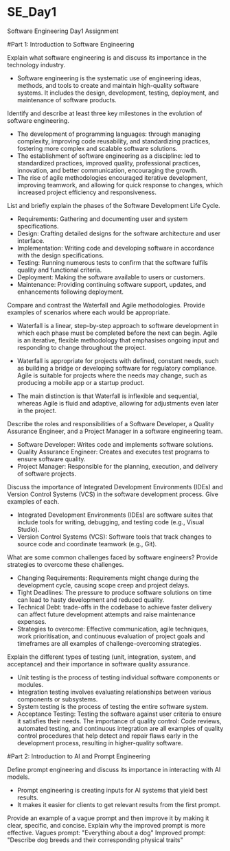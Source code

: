# SE_Day1
Software Engineering Day1 Assignment

#Part 1: Introduction to Software Engineering

Explain what software engineering is and discuss its importance in the technology industry.
- Software engineering is the systematic use of engineering ideas, methods, and tools to create and maintain high-quality software systems. It includes the design, development, testing, deployment, and maintenance of software products.

Identify and describe at least three key milestones in the evolution of software engineering.
- The development of programming languages: through managing complexity, improving code reusability, and standardizing practices, fostering more complex and scalable software solutions.
- The establishment of software engineering as a discipline: led to standardized practices, improved quality, professional practices, innovation, and better communication, encouraging the growth.
- The rise of agile methodologies encouraged iterative development, improving teamwork, and allowing for quick response to changes, which increased project efficiency and responsiveness.

List and briefly explain the phases of the Software Development Life Cycle.
  - Requirements: Gathering and documenting user and system specifications.
  - Design: Crafting detailed designs for the software architecture and user interface.
  - Implementation: Writing code and developing software in accordance with the design specifications.
  - Testing: Running numerous tests to confirm that the software fulfils quality and functional criteria.
  - Deployment: Making the software available to users or customers.
  - Maintenance: Providing continuing software support, updates, and enhancements following deployment.
    
Compare and contrast the Waterfall and Agile methodologies. Provide examples of scenarios where each would be appropriate.
- Waterfall is a linear, step-by-step approach to software development in which each phase must be completed before the next can begin. Agile is an iterative, flexible methodology that emphasises ongoing input and responding to change throughout the project.

- Waterfall is appropriate for projects with defined, constant needs, such as building a bridge or developing software for regulatory compliance. Agile is suitable for projects where the needs may change, such as producing a mobile app or a startup product.

- The main distinction is that Waterfall is inflexible and sequential, whereas Agile is fluid and adaptive, allowing for adjustments even later in the project.

Describe the roles and responsibilities of a Software Developer, a Quality Assurance Engineer, and a Project Manager in a software engineering team.
  - Software Developer: Writes code and implements software solutions.
  - Quality Assurance Engineer: Creates and executes test programs to ensure software quality.
  - Project Manager: Responsible for the planning, execution, and delivery of software projects.

Discuss the importance of Integrated Development Environments (IDEs) and Version Control Systems (VCS) in the software development process. Give examples of each.
  - Integrated Development Environments (IDEs) are software suites that include tools for writing, debugging, and testing code (e.g., Visual Studio).
  - Version Control Systems (VCS): Software tools that track changes to source code and coordinate teamwork (e.g., Git).

What are some common challenges faced by software engineers? Provide strategies to overcome these challenges.
  - Changing Requirements: Requirements might change during the development cycle, causing scope creep and project delays.
  - Tight Deadlines: The pressure to produce software solutions on time can lead to hasty development and reduced quality.
  - Technical Debt: trade-offs in the codebase to achieve faster delivery can affect future development attempts and raise maintenance expenses.
  - Strategies to overcome: Effective communication, agile techniques, work prioritisation, and continuous evaluation of project goals and timeframes are all examples of challenge-overcoming strategies.

Explain the different types of testing (unit, integration, system, and acceptance) and their importance in software quality assurance.
  - Unit testing is the process of testing individual software components or modules.
  - Integration testing involves evaluating relationships between various components or subsystems.
  - System testing is the process of testing the entire software system.
  - Acceptance Testing: Testing the software against user criteria to ensure it satisfies their needs.
The importance of quality control: Code reviews, automated testing, and continuous integration are all examples of quality control procedures that help detect and repair flaws early in the development process, resulting in higher-quality software.

#Part 2: Introduction to AI and Prompt Engineering


Define prompt engineering and discuss its importance in interacting with AI models.
- Prompt engineering is creating inputs for AI systems that yield best results.
- It makes it easier for clients to get relevant results from the first prompt.

Provide an example of a vague prompt and then improve it by making it clear, specific, and concise. Explain why the improved prompt is more effective.
Vagues prompt: "Everything about a dog"
Improved prompt: "Describe dog breeds and their corresponding physical traits" 
